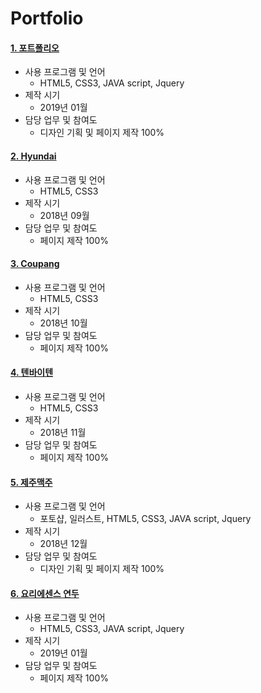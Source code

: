 # Portfolio
#### [1. 포트폴리오](https://amstar2.dothome.co.kr/) 

- 사용 프로그램 및 언어
  - HTML5, CSS3, JAVA script, Jquery
- 제작 시기
  - 2019년 01월
- 담당 업무 및 참여도
  - 디자인 기획 및 페이지 제작 100%

#### [2. Hyundai](https://amstar2.dothome.co.kr/hyundai/index.html)
- 사용 프로그램 및 언어
  - HTML5, CSS3
- 제작 시기
  - 2018년 09월
- 담당 업무 및 참여도
  - 페이지 제작 100%
  
#### [3. Coupang](https://amstar2.dothome.co.kr/coupang/index.html)
- 사용 프로그램 및 언어
  - HTML5, CSS3
- 제작 시기
  - 2018년 10월
- 담당 업무 및 참여도
  - 페이지 제작 100%
  
#### [4. 텐바이텐](http://amstar2.dothome.co.kr/10X10/)
- 사용 프로그램 및 언어
  - HTML5, CSS3
- 제작 시기
  - 2018년 11월
- 담당 업무 및 참여도
  - 페이지 제작 100%
  
#### [5. 제주맥주](http://amstar2.dothome.co.kr/jeju/index.html)
- 사용 프로그램 및 언어
  - 포토샵, 일러스트, HTML5, CSS3, JAVA script, Jquery
- 제작 시기
  - 2018년 12월
- 담당 업무 및 참여도
  - 디자인 기획 및 페이지 제작 100%
  
#### [6. 요리에센스 연두](http://amstar2.dothome.co.kr/yondu/)
- 사용 프로그램 및 언어
  - HTML5, CSS3, JAVA script, Jquery
- 제작 시기
  - 2019년 01월
- 담당 업무 및 참여도
  - 페이지 제작 100%
